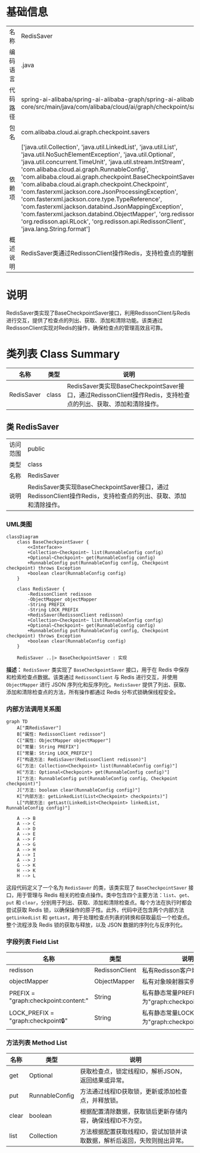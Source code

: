 # 基础信息

|      |      |
|------|------|
| 名称 | RedisSaver |
| 编码语言 | .java |
| 代码路径 | spring-ai-alibaba/spring-ai-alibaba-graph/spring-ai-alibaba-graph-core/src/main/java/com/alibaba/cloud/ai/graph/checkpoint/savers/RedisSaver.java |
| 包名 | com.alibaba.cloud.ai.graph.checkpoint.savers |
| 依赖项 | ['java.util.Collection', 'java.util.LinkedList', 'java.util.List', 'java.util.NoSuchElementException', 'java.util.Optional', 'java.util.concurrent.TimeUnit', 'java.util.stream.IntStream', 'com.alibaba.cloud.ai.graph.RunnableConfig', 'com.alibaba.cloud.ai.graph.checkpoint.BaseCheckpointSaver', 'com.alibaba.cloud.ai.graph.checkpoint.Checkpoint', 'com.fasterxml.jackson.core.JsonProcessingException', 'com.fasterxml.jackson.core.type.TypeReference', 'com.fasterxml.jackson.databind.JsonMappingException', 'com.fasterxml.jackson.databind.ObjectMapper', 'org.redisson.api.RBucket', 'org.redisson.api.RLock', 'org.redisson.api.RedissonClient', 'java.lang.String.format'] |
| 概述说明 | RedisSaver类通过RedissonClient操作Redis，支持检查点的增删查操作。 |

# 说明

RedisSaver类实现了BaseCheckpointSaver接口，利用RedissonClient与Redis进行交互，提供了检查点的列出、获取、添加和清除功能。该类通过RedissonClient实现对Redis的操作，确保检查点的管理高效且可靠。

# 类列表 Class Summary

| 名称   | 类型  | 说明 |
|-------|------|-------------|
| RedisSaver | class | RedisSaver类实现BaseCheckpointSaver接口，通过RedissonClient操作Redis，支持检查点的列出、获取、添加和清除操作。 |



## 类 RedisSaver

|      |      |
|------|------|
| 访问范围 | public |
| 类型 | class |
| 名称 | RedisSaver |
| 说明 | RedisSaver类实现BaseCheckpointSaver接口，通过RedissonClient操作Redis，支持检查点的列出、获取、添加和清除操作。 |


### UML类图

```mermaid
classDiagram
    class BaseCheckpointSaver {
        <<Interface>>
        +Collection~Checkpoint~ list(RunnableConfig config)
        +Optional~Checkpoint~ get(RunnableConfig config)
        +RunnableConfig put(RunnableConfig config, Checkpoint checkpoint) throws Exception
        +boolean clear(RunnableConfig config)
    }

    class RedisSaver {
        -RedissonClient redisson
        -ObjectMapper objectMapper
        -String PREFIX
        -String LOCK_PREFIX
        +RedisSaver(RedissonClient redisson)
        +Collection~Checkpoint~ list(RunnableConfig config)
        +Optional~Checkpoint~ get(RunnableConfig config)
        +RunnableConfig put(RunnableConfig config, Checkpoint checkpoint) throws Exception
        +boolean clear(RunnableConfig config)
    }

    RedisSaver ..|> BaseCheckpointSaver : 实现
```

**描述：**
`RedisSaver` 类实现了 `BaseCheckpointSaver` 接口，用于在 Redis 中保存和检索检查点数据。该类通过 `RedissonClient` 与 Redis 进行交互，并使用 `ObjectMapper` 进行 JSON 序列化和反序列化。`RedisSaver` 提供了列出、获取、添加和清除检查点的方法，所有操作都通过 Redis 分布式锁确保线程安全。


### 内部方法调用关系图

```mermaid
graph TD
    A["类RedisSaver"]
    B["属性: RedissonClient redisson"]
    C["属性: ObjectMapper objectMapper"]
    D["常量: String PREFIX"]
    E["常量: String LOCK_PREFIX"]
    F["构造方法: RedisSaver(RedissonClient redisson)"]
    G["方法: Collection<Checkpoint> list(RunnableConfig config)"]
    H["方法: Optional<Checkpoint> get(RunnableConfig config)"]
    I["方法: RunnableConfig put(RunnableConfig config, Checkpoint checkpoint)"]
    J["方法: boolean clear(RunnableConfig config)"]
    K["内部方法: getLinkedList(List<Checkpoint> checkpoints)"]
    L["内部方法: getLast(LinkedList<Checkpoint> linkedList, RunnableConfig config)"]

    A --> B
    A --> C
    A --> D
    A --> E
    A --> F
    A --> G
    A --> H
    A --> I
    A --> J
    G --> K
    H --> K
    H --> L
```

这段代码定义了一个名为 `RedisSaver` 的类，该类实现了 `BaseCheckpointSaver` 接口，用于管理与 Redis 相关的检查点操作。类中包含四个主要方法：`list`、`get`、`put` 和 `clear`，分别用于列出、获取、添加和清除检查点。每个方法在执行时都会尝试获取 Redis 锁，以确保操作的原子性。此外，代码中还包含两个内部方法 `getLinkedList` 和 `getLast`，用于处理检查点列表的转换和获取最后一个检查点。整个流程涉及 Redis 锁的获取与释放，以及 JSON 数据的序列化与反序列化。

### 字段列表 Field List

| 名称  | 类型  | 说明 |
|-------|-------|------|
| redisson | RedissonClient | 私有Redisson客户端实例。 |
| objectMapper | ObjectMapper | 私有对象映射器实例。 |
| PREFIX = "graph:checkpoint:content:" | String | 私有静态常量PREFIX定义为"graph:checkpoint:content:"。 |
| LOCK_PREFIX = "graph:checkpoint:lock:" | String | 私有静态常量LOCK_PREFIX定义为"graph:checkpoint:lock:"。 |

### 方法列表 Method List

| 名称  | 类型  | 说明 |
|-------|-------|------|
| get | Optional<Checkpoint> | 获取检查点，锁定线程ID，解析JSON，返回结果或异常。 |
| put | RunnableConfig | 方法通过线程ID获取锁，更新或添加检查点，并释放锁。 |
| clear | boolean | 根据配置清除数据，获取锁后更新存储内容，确保线程ID不为空。 |
| list | Collection<Checkpoint> | 方法根据配置获取线程ID，尝试加锁并读取数据，解析后返回，失败则抛出异常。 |




